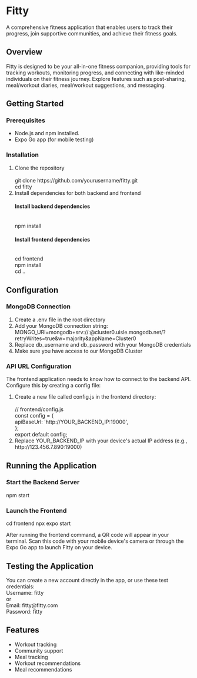 <h1>Fitty</h1>
A comprehensive fitness application that enables users to track their progress, join supportive communities, and achieve their fitness goals.

<h2>Overview</h2>
Fitty is designed to be your all-in-one fitness companion, providing tools for tracking workouts, monitoring progress, and connecting with like-minded individuals on their fitness journey. Explore features such as post-sharing, meal/workout diaries, meal/workout suggestions, and messaging.

<h2>Getting Started</h2>
<h3>Prerequisites</h3>
<ul>
 <li>Node.js and npm installed.</li>
 <li>Expo Go app (for mobile testing)</li>
</ul>

<h3>Installation</h2>
<ol>
 <li>Clone the repository</li>
 <br>git clone https://github.com/yourusername/fitty.git
 <br>cd fitty
 <li>Install dependencies for both backend and frontend</li>
<h4>Install backend dependencies</h4>
<br>npm install

<h4>Install frontend dependencies</h4>
<br>cd frontend
<br>npm install
<br>cd ..
</ol>

<h2>Configuration</h2>
<h3>MongoDB Connection</h3>
<ol>
 <li>Create a .env file in the root directory</li>
 <li>Add your MongoDB connection string:</li>
 MONGO_URI=mongodb+srv://<db_username>:<db_password>@cluster0.uisle.mongodb.net/?retryWrites=true&w=majority&appName=Cluster0
 <li>Replace db_username and db_password with your MongoDB credentials</li>
 <li>Make sure you have access to our MongoDB Cluster</li>
</ol>
 <h3>API URL Configuration</h3>
  The frontend application needs to know how to connect to the backend API. Configure this by creating a config file:
  <ol>
   <li>Create a new file called config.js in the frontend directory:</li>
   <br>// frontend/config.js 
<br>const config = { 
   <br> apiBaseUrl: 'http://YOUR_BACKEND_IP:19000', 
<br>};
<br>export default config;
   <li>Replace YOUR_BACKEND_IP with your device's actual IP address (e.g., http://123.456.7.890:19000)</li>
  </ol>
<h2>Running the Application</h2>
<h3>Start the Backend Server</h3>
npm start
<h3>Launch the Frontend</h3>
cd frontend
npx expo start

After running the frontend command, a QR code will appear in your terminal. Scan this code with your mobile device's camera or through the Expo Go app to launch Fitty on your device.

<h2>Testing the Application</h2>
You can create a new account directly in the app, or use these test credentials:
<br>Username: fitty
<br>  or
<br>Email: fitty@fitty.com
<br>Password: fitty

<h2>Features</h2>
<ul>
 <li>Workout tracking</li>
 <li>Community support</li>
 <li>Meal tracking</li>
 <li>Workout recommendations</li>
 <li>Meal recommendations</li>
</ul>

